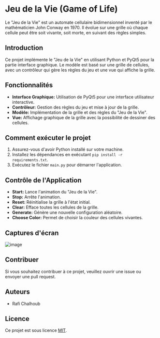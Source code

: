 # Jeu de la Vie (Game of Life)

Le "Jeu de la Vie" est un automate cellulaire bidimensionnel inventé par le mathématicien John Conway en 1970. Il évolue sur une grille où chaque cellule peut être soit vivante, soit morte, en suivant des règles simples.

## Introduction

Ce projet implémente le "Jeu de la Vie" en utilisant Python et PyQt5 pour la partie interface graphique. Le modèle est basé sur une grille de cellules, avec un contrôleur qui gère les règles du jeu et une vue qui affiche la grille.

## Fonctionnalités

- **Interface Graphique:** Utilisation de PyQt5 pour une interface utilisateur interactive.
- **Contrôleur:** Gestion des règles du jeu et mise à jour de la grille.
- **Modèle:** Implémentation de la grille et des règles du "Jeu de la Vie".
- **Vue:** Affichage graphique de la grille avec la possibilité de dessiner des cellules.

## Comment exécuter le projet

1. Assurez-vous d'avoir Python installé sur votre machine.
2. Installez les dépendances en exécutant `pip install -r requirements.txt`.
3. Exécutez le fichier `main.py` pour démarrer l'application.

## Contrôle de l'Application

- **Start:** Lance l'animation du "Jeu de la Vie".
- **Stop:** Arrête l'animation.
- **Reset:** Réinitialise la grille à l'état initial.
- **Clear:** Efface toutes les cellules de la grille.
- **Generate:** Génère une nouvelle configuration aléatoire.
- **Choose Color:** Permet de choisir la couleur des cellules vivantes.

## Captures d'écran

![image](https://github.com/RafiCHALHOUB/GameOfLife/assets/121952351/684d6e9c-dff0-432d-b474-a9784f924600)


## Contribuer

Si vous souhaitez contribuer à ce projet, veuillez ouvrir une issue ou envoyer une pull request.

## Auteurs

- Rafi Chalhoub

## Licence

Ce projet est sous licence [MIT](LICENSE).
